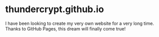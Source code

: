 # thundercrypt.github.io

I have been looking to create my very own website for a very long time. Thanks to GitHub Pages, this dream will finally come true!
